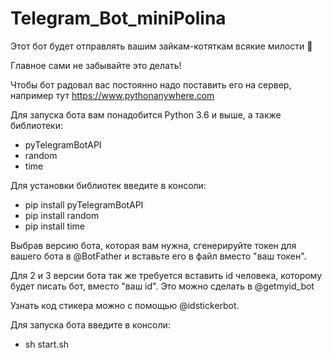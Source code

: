 # Telegram_Bot_miniPolina
Этот бот будет отправлять вашим зайкам-котяткам всякие милости 💖

Главное сами не забывайте это делать!

Чтобы бот радовал вас постоянно надо поставить его на сервер, например тут https://www.pythonanywhere.com

Для запуска бота вам понадобится Python 3.6 и выше, а также библиотеки:
- pyTelegramBotAPI
- random
- time

Для установки библиотек введите в консоли:
- pip install pyTelegramBotAPI
- pip install random
- pip install time

Выбрав версию бота, которая вам нужна, сгенерируйте токен для вашего бота в @BotFather и вставьте его в файл вместо "ваш токен".

Для 2 и 3 версии бота так же требуется вставить id человека, которому будет писать бот, вместо "ваш id". Это можно сделать в @getmyid_bot

Узнать код стикера можно с помощью @idstickerbot.

Для запуска бота введите в консоли:
- sh start.sh

